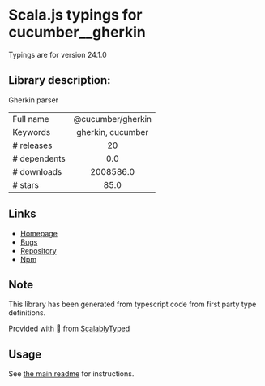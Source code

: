 
# Scala.js typings for cucumber__gherkin

Typings are for version 24.1.0

## Library description:
Gherkin parser

|                    |                 |
| ------------------ | :-------------: |
| Full name          | @cucumber/gherkin |
| Keywords           | gherkin, cucumber |
| # releases         | 20 |
| # dependents       | 0.0 |
| # downloads        | 2008586.0 |
| # stars            | 85.0 |

## Links
- [Homepage](https://github.com/cucumber/gherkin-javascript)
- [Bugs](https://github.com/cucumber/cucumber/issues)
- [Repository](https://github.com/cucumber/gherkin-javascript)
- [Npm](https://www.npmjs.com/package/%40cucumber%2Fgherkin)
    


## Note
This library has been generated from typescript code from first party type definitions.

Provided with :purple_heart: from [ScalablyTyped](https://github.com/oyvindberg/ScalablyTyped)

## Usage
See [the main readme](../../readme.md) for instructions.


